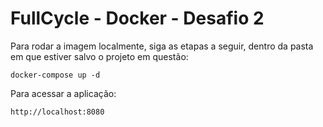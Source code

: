 # FullCycle - Docker - Desafio 2

Para rodar a imagem localmente, siga as etapas a seguir, dentro da pasta em que estiver salvo o projeto em questão:

`docker-compose up -d`

Para acessar a aplicação:

`http://localhost:8080`
